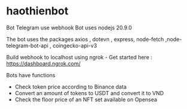 # haothienbot
Bot Telegram use webhook
Bot uses nodejs 20.9.0


The bot uses the packages axios , dotevn , express, node-fetch ,node-telegram-bot-api , coingecko-api-v3

Build webhook to localhost using ngrok - Get started here : https://dashboard.ngrok.com/


Bots have functions

- Check token price according to Binance data
- Convert an amount of tokens to USDT and convert it to VND
- Check the floor price of an NFT set available on Opensea
